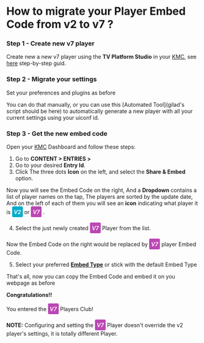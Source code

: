 # How to migrate your Player Embed Code from v2 to v7 ?

### Step 1 - Create new v7 player

Create new a new v7 player using the **TV Platform Studio** in your [KMC](https://kmc.kaltura.com/index.php/kmcng/login),
see [here](./getting-started-using-player-studio.md#creating-a-new-kaltura-player-a-namecreatea) step-by-step guid.

### Step 2 - Migrate your settings

Set your preferences and plugins as before

You can do that manually, or you can use this [Automated Tool](gilad's script should be here) to automatically generate a new player
with all your current settings using your uiconf id.

### Step 3 - Get the new embed code

Open your [KMC](https://kmc.kaltura.com/index.php/kmcng/login) Dashboard and follow these steps:

1. Go to **CONTENT > ENTRIES >**
2. Go to your desired **Entry Id**.
3. Click The three dots **Icon** on the left, and select the **Share & Embed** option.

Now you will see the Embed Code on the right, And a **Dropdown** contains a list of player names on the tap,
The players are sorted by the update date,
And on the left of each of them you will see an **icon** indicating what player it is <span style="display: inline-flex;justify-content:center;align-items: center; background: #04accd; color:white; width: 28px;height: 28px;font-weight: 600; font-size: 14px; border-radius: 3px"><i>V2</i></span> or <span style="display: inline-flex;justify-content:center;align-items: center; background: #bb47b4; color:white; width: 28px;height: 28px;font-weight: 600; font-size: 14px; border-radius: 3px"><i>V7</i></span>
.

4. Select the just newly created <span style="display: inline-flex;justify-content:center;align-items: center; background: #bb47b4; color:white; width: 28px;height: 28px;font-weight: 600; font-size: 14px; border-radius: 3px"><i>V7</i></span> Player from the list.

Now the Embed Code on the right would be replaced by <span style="display: inline-flex;justify-content:center;align-items: center; background: #bb47b4; color:white; width: 28px;height: 28px;font-weight: 600; font-size: 14px; border-radius: 3px"><i>V7</i></span> player Embed Code.

5. Select your preferred **[Embed Type]()** or stick with the default Embed Type

That's all, now you can copy the Embed Code and embed it on you webpage as before

**Congratulations!!**

You entered the <span style="display: inline-flex;justify-content:center;align-items: center; background: #bb47b4; color:white; width: 28px;height: 28px;font-weight: 600; font-size: 14px; border-radius: 3px"><i>V7</i></span> Players Club!

**NOTE:** Configuring and setting the <span style="display: inline-flex;justify-content:center;align-items: center; background: #bb47b4; color:white; width: 28px;height: 28px;font-weight: 600; font-size: 14px; border-radius: 3px"><i>V7</i></span> Player doesn't override the v2 player's settings, it is totally different Player.
